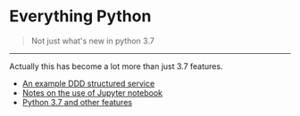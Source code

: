 # Everything Python

> Not just what's new in python 3.7
----

Actually this has become a lot more than just 3.7 features.

- [An example DDD structured service](CODE.md)
- [Notes on the use of Jupyter notebook](JUPYTER.md)
- [Python 3.7 and other features](PYTHON.md)
